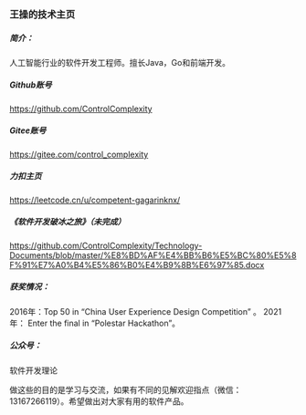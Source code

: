 ### 王操的技术主页

##### 简介：
人工智能行业的软件开发工程师。擅长Java，Go和前端开发。

##### Github账号
https://github.com/ControlComplexity

##### Gitee账号
https://gitee.com/control_complexity

##### 力扣主页
https://leetcode.cn/u/competent-gagarinknx/

##### 《软件开发破冰之旅》（未完成）
https://github.com/ControlComplexity/Technology-Documents/blob/master/%E8%BD%AF%E4%BB%B6%E5%BC%80%E5%8F%91%E7%A0%B4%E5%86%B0%E4%B9%8B%E6%97%85.docx


##### 获奖情况： 
2016年：Top 50 in “China User Experience Design Competition” 。
2021年： Enter the final in “Polestar Hackathon”。 

##### 公众号：
软件开发理论

做这些的目的是学习与交流，如果有不同的见解欢迎指点（微信：13167266119）。希望做出对大家有用的软件产品。

